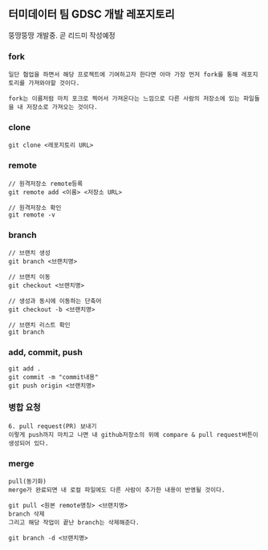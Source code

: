 ## 터미데이터 팀 GDSC 개발 레포지토리

뚱땅뚱땅 개발중. 곧 리드미 작성예정

### fork

```
일단 협업을 하면서 해당 프로젝트에 기여하고자 한다면 아마 가장 먼저 fork를 통해 레포지토리를 가져와야할 것이다.

fork는 이름처럼 마치 포크로 찍어서 가져온다는 느낌으로 다른 사람의 저장소에 있는 파일들을 내 저장소로 가져오는 것이다.
```

### clone

```
git clone <레포지토리 URL>
```

### remote

```
// 원격저장소 remote등록
git remote add <이름> <저장소 URL>

// 원격저장소 확인
git remote -v
```

### branch
```
// 브랜치 생성
git branch <브랜치명>

// 브랜치 이동
git checkout <브랜치명>

// 생성과 동시에 이동하는 단축어
git checkout -b <브랜치명>
 
// 브랜치 리스트 확인
git branch
```

### add, commit, push
```
git add .
git commit -m "commit내용"
git push origin <브랜치명>
```

### 병합 요청
```
6. pull request(PR) 보내기
이렇게 push까지 마치고 나면 내 github저장소의 위에 compare & pull request버튼이 생성되어 있다.
```

### merge
```
pull(동기화)
merge가 완료되면 내 로컬 파일에도 다른 사람이 추가한 내용이 반영될 것이다.

git pull <원본 remote명칭> <브랜치명>
branch 삭제
그리고 해당 작업이 끝난 branch는 삭제해준다.

git branch -d <브랜치명>
```